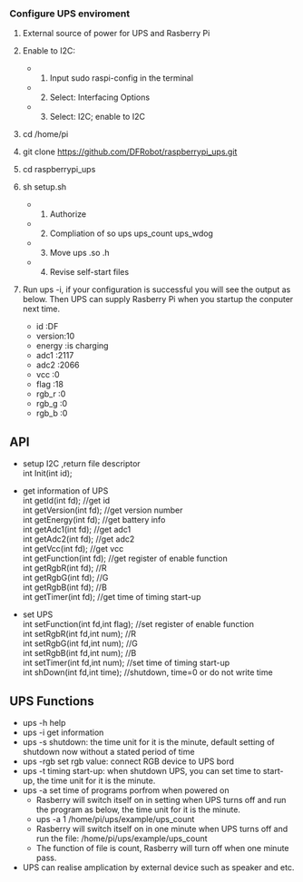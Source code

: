 ### Configure UPS enviroment
1. External source of power for UPS and Rasberry Pi

2. Enable to I2C:
    * 1. Input sudo raspi-config in the terminal
    * 2. Select: Interfacing Options
    * 3. Select: I2C; enable to I2C

3. cd /home/pi

4. git clone https://github.com/DFRobot/raspberrypi_ups.git

5. cd raspberrypi_ups

6. sh setup.sh
    * 1. Authorize 
    * 2. Compliation of  so ups ups_count ups_wdog  
    * 3. Move ups  .so  .h
    * 4. Revise self-start files

7. Run ups -i, if your configuration is successful you will see the output as below.
Then UPS can supply Rasberry Pi when you startup the conputer next time.
    *  id     :DF
    *  version:10
    *  energy :is charging
    *  adc1   :2117
    *  adc2   :2066
    *  vcc    :0
    *  flag   :18
    *  rgb_r  :0
    *  rgb_g  :0
    *  rgb_b  :0

## API
   * setup I2C ,return file descriptor<br>
            int Init(int id);
   * get information of UPS <br>
        int getId(int fd);          //get id	<br>
        int getVersion(int fd);     //get version number	<br>
        int getEnergy(int fd);      //get battery info <br>
        int getAdc1(int fd);        //get adc1	<br>
        int getAdc2(int fd);        //get adc2	<br>
        int getVcc(int fd);         //get vcc	<br>
        int getFunction(int fd);    //get register	of enable function<br>
        int getRgbR(int fd);        //R		<br>
        int getRgbG(int fd);        //G		<br>
        int getRgbB(int fd);        //B		<br>
        int getTimer(int fd);       //get time of timing start-up <br>

* set UPS 	<br>
            int setFunction(int fd,int flag);   //set register of enable function<br>
            int setRgbR(int fd,int num);        //R	<br>
            int setRgbG(int fd,int num);        //G	<br>
            int setRgbB(int fd,int num);        //B	<br>
            int setTimer(int fd,int num);       //set time of timing start-up <br>
            int shDown(int fd,int time);        //shutdown, time=0 or do not write time	<br>

## UPS Functions
   * ups -h    help
   * ups -i     get information
   * ups -s  shutdown: the time unit for it is the minute, default setting of shutdown now without a stated period of time 
   * ups -rgb  set rgb value: connect RGB device to UPS bord
   * ups -t timing start-up:  when shutdown UPS, you can set time to start-up, the time unit for it is the minute.
   * ups -a  set time of programs porfrom when powered on
	   * Rasberry will switch itself on in setting when UPS turns off and run the program as below, the time unit for it is the minute.
	   * ups -a 1 /home/pi/ups/example/ups_count
	   * Rasberry will switch itself on in one minute when UPS turns off and run the file: /home/pi/ups/example/ups_count	   
	   * The function of file is count, Rasberry will turn off when one minute pass.
   * UPS can realise amplication by external device such as speaker and etc.
